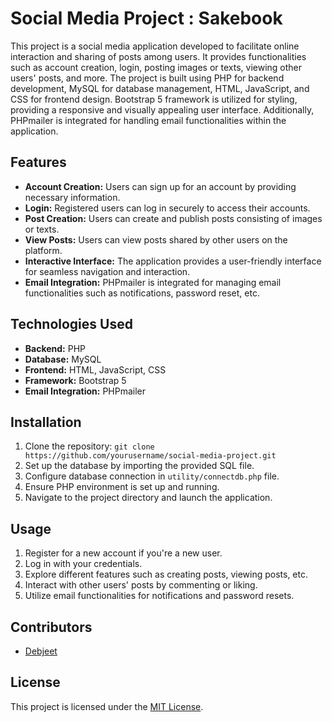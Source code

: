 # Social Media Project : Sakebook

This project is a social media application developed to facilitate online interaction and sharing of posts among users. It provides functionalities such as account creation, login, posting images or texts, viewing other users' posts, and more. The project is built using PHP for backend development, MySQL for database management, HTML, JavaScript, and CSS for frontend design. Bootstrap 5 framework is utilized for styling, providing a responsive and visually appealing user interface. Additionally, PHPmailer is integrated for handling email functionalities within the application.

## Features

- **Account Creation:** Users can sign up for an account by providing necessary information.
- **Login:** Registered users can log in securely to access their accounts.
- **Post Creation:** Users can create and publish posts consisting of images or texts.
- **View Posts:** Users can view posts shared by other users on the platform.
- **Interactive Interface:** The application provides a user-friendly interface for seamless navigation and interaction.
- **Email Integration:** PHPmailer is integrated for managing email functionalities such as notifications, password reset, etc.

## Technologies Used

- **Backend:** PHP
- **Database:** MySQL
- **Frontend:** HTML, JavaScript, CSS
- **Framework:** Bootstrap 5
- **Email Integration:** PHPmailer

## Installation

1. Clone the repository: `git clone https://github.com/yourusername/social-media-project.git`
2. Set up the database by importing the provided SQL file.
3. Configure database connection in `utility/connectdb.php` file.
4. Ensure PHP environment is set up and running.
5. Navigate to the project directory and launch the application.

## Usage

1. Register for a new account if you're a new user.
2. Log in with your credentials.
3. Explore different features such as creating posts, viewing posts, etc.
4. Interact with other users' posts by commenting or liking.
5. Utilize email functionalities for notifications and password resets.

## Contributors

- [Debjeet](https://github.com/Ctmax-ui)

## License

This project is licensed under the [MIT License](LICENSE).
